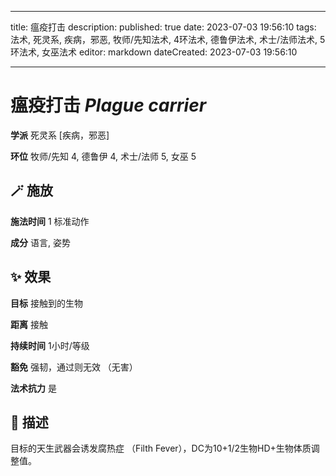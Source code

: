 
---
title: 瘟疫打击
description: 
published: true
date: 2023-07-03 19:56:10
tags: 法术, 死灵系, 疾病，邪恶, 牧师/先知法术, 4环法术, 德鲁伊法术, 术士/法师法术, 5环法术, 女巫法术
editor: markdown
dateCreated: 2023-07-03 19:56:10

---

# **瘟疫打击** *Plague carrier*

**学派** 死灵系 \[疾病，邪恶\] 

**环位** 牧师/先知 4, 德鲁伊 4, 术士/法师 5, 女巫 5

## 🪄 施放

**施法时间** 1 标准动作

**成分** 语言, 姿势

## ✨ 效果 

**目标** 接触到的生物 

**距离** 接触  

**持续时间** 1小时/等级 

**豁免** 强韧，通过则无效 （无害）

**法术抗力** 是

## 📖 描述

目标的天生武器会诱发腐热症 （Filth Fever），DC为10+1/2生物HD+生物体质调整值。
    